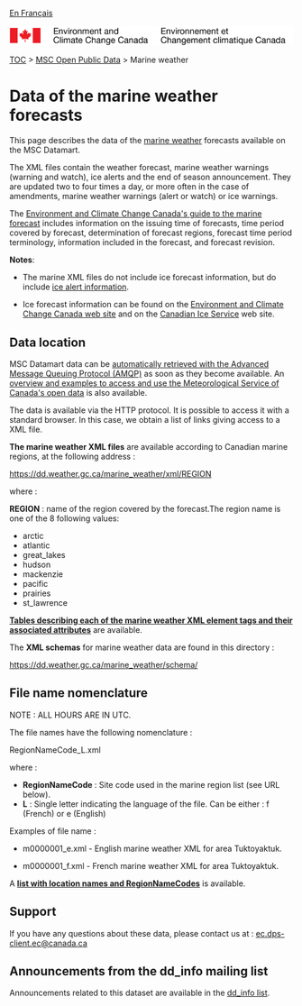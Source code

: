 [En Français](readme_marine-weather-datamart_fr.md)

![ECCC logo](../../img_eccc-logo.png)

[TOC](../../readme_en.md) > [MSC Open Public Data](../readme_en.md) > Marine weather

# Data of the marine weather forecasts

This page describes the data of the [marine weather](readme_marine-weather_en.md) forecasts available on the MSC Datamart.

The XML files contain the weather forecast, marine weather warnings (warning and watch), ice alerts and the end of season announcement. They are updated two to four times a day, or more often in the case of amendments, marine weather warnings (alert or watch) or ice warnings.

The [Environment and Climate Change Canada's guide to the marine forecast](https://www.canada.ca/en/environment-climate-change/services/general-marine-weather-information/publications/guide-forecasts.html) includes information on the issuing time of forecasts, time period covered by forecast, determination of forecast regions, forecast time period terminology, information included in the forecast, and forecast revision.

__Notes__:

* The marine XML files do not include ice forecast information, but do include [ice alert information](https://www.canada.ca/en/environment-climate-change/services/ice-forecasts-observations/latest-conditions/products-guides/iceberg-bulletin-overview.html#warnings).

* Ice forecast information can be found on the [Environment and Climate Change Canada web site](https://www.canada.ca/en/environment-climate-change/services/ice-forecasts-observations.html) and on the [Canadian Ice Service](https://www.canada.ca/fr/environnement-changement-climatique/services/previsions-observations-glaces/conditions-glaces-plus-recentes.html) web site.

## Data location

MSC Datamart data can be [automatically retrieved with the Advanced Message Queuing Protocol (AMQP)](.../../msc-datamart/amqp_en.md) as soon as they become available. An [overview and examples to access and use the Meteorological Service of Canada's open data](.../../usage-overview/readme_en.md) is also available.

The data is available via the HTTP protocol. It is possible to access it with a standard browser. In this case, we obtain a list of links giving access to a XML file.

__The marine weather XML files__ are available according to Canadian marine regions, at the following address :

  https://dd.weather.gc.ca/marine_weather/xml/REGION

where :

 __REGION__ : name of the region covered by the forecast.The region name is one of the 8 following values:
 
* arctic
* atlantic
* great_lakes
* hudson
* mackenzie
* pacific
* prairies
* st_lawrence

[__Tables describing each of the marine weather XML element tags and their associated attributes__](http://collaboration.cmc.ec.gc.ca/cmc/cmos/public_doc/msc-data/marine-weather/marine_tags_table_e.csv) are available.

The __XML schemas__ for marine weather data are found in this directory :

https://dd.weather.gc.ca/marine_weather/schema/

## File name nomenclature 

NOTE : ALL HOURS ARE IN UTC.

The file names have the following nomenclature :

RegionNameCode_L.xml

where :

* __RegionNameCode__ : Site code used in the marine region list (see URL below).
* __L__ : Single letter indicating the language of the file. Can be either : f (French) or e (English)

Examples of file name :

* m0000001_e.xml - English marine weather XML for area Tuktoyaktuk.

* m0000001_f.xml - French marine weather XML for area Tuktoyaktuk.

A [__list with location names and RegionNameCodes__](http://collaboration.cmc.ec.gc.ca/cmc/cmos/public_doc/msc-data/marine-weather/marine_region_list_en.csv) is available.

## Support

If you have any questions about these data, please contact us at : ec.dps-client.ec@canada.ca

## Announcements from the dd_info mailing list 

Announcements related to this dataset are available in the [dd_info list](https://lists.ec.gc.ca/cgi-bin/mailman/listinfo/dd_info).

